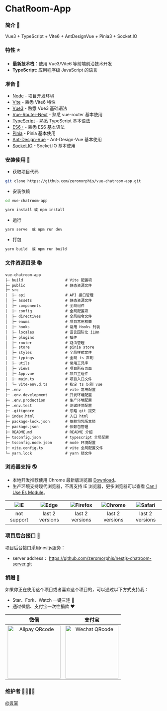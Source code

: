 <!--
 * @Author: 言棠
 * @version: 3.0.0
 * @Descripttion: 授人以渔，功德无量，利在千秋
 * @Date: 2022-04-14 20:10:18
 * @LastEditors: Please set LastEditors
 * @LastEditTime: 2025-05-03 20:47:43
-->
# ChatRoom-App

### 简介 📖

Vue3 + TypeScript + Vite6 + AntDesignVue + Pinia3 + Socket.IO

### 特性 ⭐

- **最新技术栈**：使用 Vue3/Vite6 等前端前沿技术开发
- **TypeScript**: 应用程序级 JavaScript 的语言

### 准备 🔨

- [Node](http://nodejs.org/) - 项目开发环境
- [Vite](https://vitejs.dev/) - 熟悉 Vite6 特性
- [Vue3](https://v3.vuejs.org/) - 熟悉 Vue3 基础语法
- [Vue-Router-Next](https://next.router.vuejs.org/) - 熟悉 vue-router 基本使用
- [TypeScript](https://www.typescriptlang.org/) - 熟悉 TypeScript 基本语法
- [ES6+](http://es6.ruanyifeng.com/) - 熟悉 ES6 基本语法
- [Pinia](https://pinia.vuejs.org/) - Pinia 基本使用
- [Ant-Design-Vue](https://www.antdv.com) - Ant-Design-Vue 基本使用
- [Socket.IO](https://socket.io/zh-CN/) - Socket.IO 基本使用

### 安装使用 📔

- 获取项目代码

```bash
git clone https://github.com/zeromorphis/vue-chatroom-app.git
```

- 安装依赖

```bash
cd vue-chatroom-app

yarn install 或 npm install

```

- 运行

```bash
yarn serve  或 npm run dev
```

- 打包

```bash
yarn build  或 npm run build 
```

### 文件资源目录 📚

```text
vue-chatroom-app
├─ build                   # Vite 配置项
├─ public                  # 静态资源文件
├─ src
│  ├─ api                  # API 接口管理
│  ├─ assets               # 静态资源文件
│  ├─ components           # 全局组件
│  ├─ config               # 全局配置项
│  ├─ directives           # 全局指令文件
│  ├─ enums                # 项目常用枚举
│  ├─ hooks                # 常用 Hooks 封装
│  ├─ locales              # 语言国际化 i18n
│  ├─ plugins              # 插件
│  ├─ router               # 路由管理
│  ├─ store                # pinia store
│  ├─ styles               # 全局样式文件
│  ├─ typings              # 全局 ts 声明
│  ├─ utils                # 常用工具库
│  ├─ views                # 项目所有页面
│  ├─ App.vue              # 项目主组件
│  ├─ main.ts              # 项目入口文件
│  └─ vite-env.d.ts        # 指定 ts 识别 vue
├─ .env                    # vite 常用配置
├─ .env.development        # 开发环境配置
├─ .env.production         # 生产环境配置
├─ .env.test               # 测试环境配置
├─ .gitignore              # 忽略 git 提交
├─ index.html              # 入口 html
├─ package-lock.json       # 依赖包包版本锁
├─ package.json            # 依赖包管理
├─ README.md               # README 介绍
├─ tsconfig.json           # typescript 全局配置
├─ tsconfig.node.json      # node 环境配置
├─ vite.config.ts          # vite 全局配置文件
└─ yarn.lock               # yarn 锁文件
```

### 浏览器支持 🌎

- 本地开发推荐使用 Chrome 最新版浏览器 [Download](https://www.google.com/intl/zh-CN/chrome/)。
- 生产环境支持现代浏览器，不再支持 IE 浏览器，更多浏览器可以查看 [Can I Use Es Module](https://caniuse.com/?search=ESModule)。

| ![IE](https://i.imgtg.com/2023/04/11/8z7ot.png) | ![Edge](https://i.imgtg.com/2023/04/11/8zr3p.png) | ![Firefox](https://i.imgtg.com/2023/04/11/8zKiU.png) | ![Chrome](https://i.imgtg.com/2023/04/11/8zNrx.png) | ![Safari](https://i.imgtg.com/2023/04/11/8zeGj.png) |
| :---------------------------------------------: | :-----------------------------------------------: | :--------------------------------------------------: | :-------------------------------------------------: | :-------------------------------------------------: |
|                   not support                   |                  last 2 versions                  |                   last 2 versions                    |                   last 2 versions                   |                   last 2 versions                   |

### 项目后台接口 🧩

项目后台接口采用nestjs服务：

- server address： https://github.com/zeromorphis/nestjs-chatroom-server.git

### 捐赠 🍵

如果你正在使用这个项目或者喜欢这个项目的，可以通过以下方式支持我：

- Star、Fork、Watch 一键三连 🚀
- 通过微信、支付宝一次性捐款 ❤

|                                        微信                                        |                                       支付宝                                       |
| :--------------------------------------------------------------------------------: | :--------------------------------------------------------------------------------: |
| <img src="https://i.miji.bid/2025/05/03/005c3cf7fcb014d74c5c27da05817def.jpeg" alt="Alipay QRcode" width=170> | <img src="https://i.miji.bid/2025/05/03/d56166261b20395226d129fe2f54505e.jpeg" alt="Wechat QRcode" width=170> |

### 维护者 👨‍👨‍👦‍👦

[@言棠](https://github.com/zeromorphis)